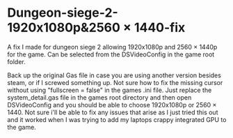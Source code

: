# Dungeon-siege-2-1920x1080p&2560 × 1440-fix
A fix I made for dungeon siege 2 allowing 1920x1080p and 2560 × 1440p for the game. Can be selected from the DSVideoConfig in the game root folder.

Back up the original Gas file in case you are using another version besides steam, or if I screwed something up.
Not sure how to fix the missing cursor without using "fullscreen = false" in the games .ini file.
Just replace the system_detail.gas file in the games root directory and then open DSVideoConfig and you should be able to choose 1920x1080p or 2560 × 1440.
Not sure i'll be able to fix any issues that arise as I just tried this out and it worked when I was trying to add my laptops crappy integrated GPU to the game.

